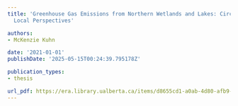 ```yaml
---
title: 'Greenhouse Gas Emissions from Northern Wetlands and Lakes: Circumpolar and
  Local Perspectives'

authors:
- McKenzie Kuhn

date: '2021-01-01'
publishDate: '2025-05-15T00:24:39.795178Z'

publication_types:
- thesis

url_pdf: https://era.library.ualberta.ca/items/d8655cd1-a0ab-4d80-afb9-1fc7306deac7/view/199ed800-3e6a-4ad3-bdd9-2a5112cef923/Kuhn_McKenzie_Ann_202107_PhD.pdf
---
```


